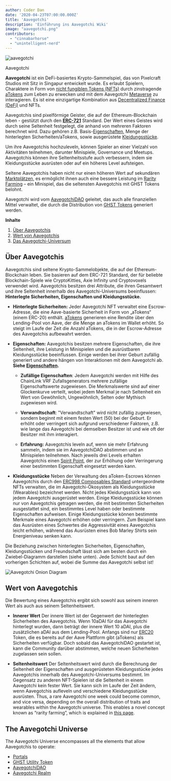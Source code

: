 ```yaml
---
author: Coder Dan
date: '2020-04-23T07:00:00.000Z'
title: 'Aavegotchi'
description: 'Einführung ins Aavegotchi Wiki'
image: "aavegotchi.png"
contributors:
  - "cinnabarhorse"
  - "unintelligent-nerd"
---
```


<div class="headerImageContainer">
<img class="headerImage" src="/aavegotchi.png" alt="aavegotchi" />
<p class="headerImageText">Aavegotchi</p>
</div>

**Aavegotchi** ist ein DeFi-basiertes Krypto-Sammelspiel, das von Pixelcraft Studios mit Sitz in Singapur entwickelt wurde. Es erlaubt Spielern, Charaktere in Form von [nicht fungiblen Tokens (NFTs)](/glossary#non-fungible-token) durch zinstragende [aTokens](/atokens) zum Leben zu erwecken und mit dem Aavegotchi [Metaverse](/metaverse) zu interagieren. Es ist eine einzigartige Kombination aus [Decentralized Finance (DeFi)](/glossary#defi-101) und NFTs.

Aavegotchis sind pixelförmige Geister, die auf der Ethereum-Blockchain leben - gestützt durch den [**ERC-721**](/glossary#erc-721) Standard. Der Wert eines Geistes wird durch seine Seltenheit festgelegt, die anhand von mehreren Faktoren berechnet wird. Dazu gehören z.B. Basis-[Eigenschaften](/traits), Menge der hinterlegten Sicherheiten/aTokens, sowie ausgerüstete [Kleidungsstücke](/wearables).

Um ihre Aavegotchis hochzuleveln, können Spieler an einer Vielzahl von Aktivitäten teilnehmen, darunter Minispiele, Governance und Meetups. Aavegotchis können ihre Seltenheitsstufe auch verbessern, indem sie Kleidungsstücke ausrüsten oder auf ein höheres Level aufsteigen.

Seltene Aavegotchis haben nicht nur einen höheren Wert auf sekundären [Marktplätzen](/marketplace), es ermöglicht ihnen auch eine bessere Leistung im [Rarity Farming](/rarity-farming) – ein Minispiel, das die seltensten Aavegotchis mit GHST Tokens belohnt.

Aavegotchi wird vom [AavegotchiDAO](/dao) geleitet, das auch alle finanziellen Mittel verwaltet, die durch die Distribution von [GHST Tokens](/ghst) generiert werden.

<div class="contentsBox">

**Inhalte**

<ol>
<li><a href=#about-aavegotchis>Über Aavegotchis</a></li>
<li><a href=#aavegotchi-value>Wert von Aavegotchis</a></li>
<li><a href=#the-aavegotchi-universe>Das Aavegotchi-Universum</a></li>
</ol>

</div>

## Über Aavegotchis
Aavegotchis sind seltene Krypto-Sammelobjekte, die auf der Ethereum-Blockchain leben. Sie basieren auf dem ERC-721 Standard, der für beliebte Blockchain-Spiele wie CryptoKitties, Axie Infinity und Cryptovoxels verwendet wird. Aavegotchis besitzen drei Attribute, die ihren Gesamtwert und ihre Seltenheit innerhalb des Aavegotchi-Universums beeinflussen: **Hinterlegte Sicherheiten, Eigenschaften und Kleidungsstücke.**

*  **Hinterlegte Sicherheiten:** Jeder Aavegotchi NFT verwaltet eine Escrow-Adresse, die eine Aave-basierte Sicherheit in Form von „aTokens“ (einem ERC-20) enthält. [aTokens](/atokens) generieren eine Rendite über den Lending-Pool von Aave, der die Menge an aTokens im Wallet erhöht. So steigt im Laufe der Zeit die Anzahl aTokens, die in der Escrow-Adresse des Aavegotchis aufbewahrt werden.


*  **Eigenschaften:** Aavegotchis besitzen mehrere Eigenschaften, die ihre Seltenheit, ihre Leistung in Minispielen und die ausrüstbaren Kleidungsstücke beeinflussen. Einige werden bei ihrer Geburt zufällig generiert und andere hängen von Interaktionen mit dem Aavegotchi ab. **Siehe [Eigenschaften](/traits).**

    * **Zufällige Eigenschaften**: Jedem Aavegotchi werden mit Hilfe des ChainLink VRF Zufallsgenerators mehrere zufällige Eigenschaftswerte zugewiesen. Die Merkmalswerte sind auf einer Glockenkurve verteilt, wobei jedem Merkmal je nach Seltenheit ein Wert von Gewöhnlich, Ungewöhnlich, Selten oder Mythisch zugewiesen wird.

    *  **Verwandtschaft**: "Verwandtschaft" wird nicht zufällig zugewiesen, sondern beginnt mit einem festen Wert (50) bei der Geburt. Er erhöht oder verringert sich aufgrund verschiedener Faktoren, z.B. wie lange das Aavegotchi bei demselben Besitzer ist und wie oft der Besitzer mit ihm interagiert.

    *  **Erfahrung:** Aavegotchis leveln auf, wenn sie mehr Erfahrung sammeln, indem sie im AavegotchiDAO abstimmen und an Minispielen teilnehmen. Nach jeweils drei Levels erhalten Aavegotchis einen [Spirit Point](/glossary#spirit-point), der zur Erhöhung oder Verringerung einer bestimmten Eigenschaft eingesetzt werden kann.

* **Kleidungsstücke** Neben der Verwaltung des aToken-Escrows können Aavegotchis durch den [ERC998 Composables Standard](/glossary#erc-998) untergeordnete NFTs verwalten, die im Aavegotchi-Ökosystem als Kleidungsstücke (Wearables) bezeichnet werden. Nicht jedes Kleidungsstück kann von jedem Aavegotchi ausgerüstet werden. Einige Kleidungsstücke können nur von Aavegotchis getragen werden, die mit bestimmten Sicherheiten ausgestattet sind, ein bestimmtes Level haben oder bestimmte Eigenschaften aufweisen. Einige Kleidungsstücke können bestimmte Merkmale eines Aavegotchi erhöhen oder verringern. Zum Beispiel kann das Ausrüsten eines Schwertes die Aggressivität eines Aavegotchis leicht erhöhen, während das Ausrüsten eines Bob Marley Shirts sein Energieniveau senken kann.

Die Beziehung zwischen hinterlegten Sicherheiten, Eigenschaften, Kleidungsstücken und Freundschaft lässt sich am besten durch ein Zwiebel-Diagramm darstellen (siehe unten). Jede Schicht baut auf den vorherigen Schichten auf, wobei die Summe das Aavegotchi selbst ist!

<img class = "bodyImage" src = "/introduction/aavegotchi-onion-diagram.png" alt = "Aavegotchi Onion Diagram" />

## Wert von Aavegotchis
Die Bewertung eines Aavegotchis ergibt sich sowohl aus seinem inneren Wert als auch aus seinem Seltenheitswert.

* **Innerer Wert** Der innere Wert ist der Gegenwert der hinterlegten Sicherheiten des Aavegotchis. Wenn 10aDAI für das Aavegotchi hinterlegt wurden, dann beträgt der innere Wert 10 aDAI, plus die zusätzlichen aDAI aus dem Lending-Pool. Anfangs sind nur [ERC20](/glossary#erc-20) Token, die es bereits auf der Aave Plattform gibt (aTokens) als Sicherheiten verfügbar. Doch sobald das AavegotchiDAO gestartet ist, kann die Community darüber abstimmen, welche neuen Sicherheiten zugelassen sein sollen.

* **Seltenheitswert** Der Seltenheitswert wird durch die Berechnung der Seltenheit der Eigenschaften und ausgerüsteten Kleidungsstücke jedes Aavegotchis innerhalb des Aavegotchi-Universums bestimmt. Im Gegensatz zu anderen NFT-Spielen ist die Seltenheit in einem Aavegotchi kein fester Wert. Sie kann sich im Laufe der Zeit ändern, wenn Aavegotchis aufleveln und verschiedene Kleidungsstücke ausrüsten. Thus, a rare Aavegotchi one week could become common, and vice versa, depending on the overall distribution of traits and wearables within the Aavegotchi universe. This enables a novel concept known as “rarity farming”, which is explained in [this page](/rarity-farming).

## The Aavegotchi Universe
The Aavegotchi Universe encompasses all the elements that allow Aavegotchis to operate:
* [Portals](/portals)
* [GHST Utility Token](/ghst)
* [AavegotchiDAO](/dao)
* [Aavegotchi Realm](/metaverse)